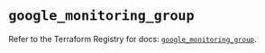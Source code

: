 # `google_monitoring_group`

Refer to the Terraform Registry for docs: [`google_monitoring_group`](https://registry.terraform.io/providers/hashicorp/google-beta/6.34.0/docs/resources/google_monitoring_group).

